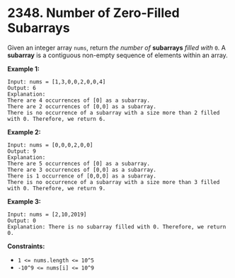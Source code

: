# 2348. Number of Zero-Filled Subarrays
Given an integer array `nums`, return *the number of* **subarrays** *filled with* `0`. A **subarray** is a contiguous non-empty sequence of elements within an array.

**Example 1:**
```
Input: nums = [1,3,0,0,2,0,0,4]
Output: 6
Explanation: 
There are 4 occurrences of [0] as a subarray.
There are 2 occurrences of [0,0] as a subarray.
There is no occurrence of a subarray with a size more than 2 filled with 0. Therefore, we return 6.
```

**Example 2:**
```
Input: nums = [0,0,0,2,0,0]
Output: 9
Explanation:
There are 5 occurrences of [0] as a subarray.
There are 3 occurrences of [0,0] as a subarray.
There is 1 occurrence of [0,0,0] as a subarray.
There is no occurrence of a subarray with a size more than 3 filled with 0. Therefore, we return 9.
```

**Example 3:**
```
Input: nums = [2,10,2019]
Output: 0
Explanation: There is no subarray filled with 0. Therefore, we return 0.
```

**Constraints:**
- `1 <= nums.length <= 10^5`
- `-10^9 <= nums[i] <= 10^9`
